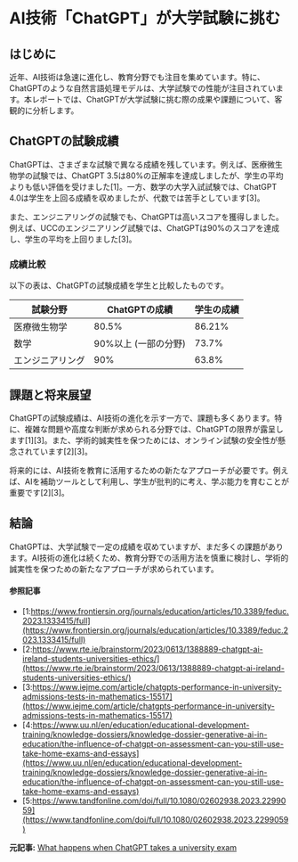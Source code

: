 # AI技術「ChatGPT」が大学試験に挑む

## はじめに

近年、AI技術は急速に進化し、教育分野でも注目を集めています。特に、ChatGPTのような自然言語処理モデルは、大学試験での性能が注目されています。本レポートでは、ChatGPTが大学試験に挑む際の成果や課題について、客観的に分析します。

## ChatGPTの試験成績

ChatGPTは、さまざまな試験で異なる成績を残しています。例えば、医療微生物学の試験では、ChatGPT 3.5は80%の正解率を達成しましたが、学生の平均よりも低い評価を受けました[1]。一方、数学の大学入試試験では、ChatGPT 4.0は学生を上回る成績を収めましたが、代数では苦手としています[3]。

また、エンジニアリングの試験でも、ChatGPTは高いスコアを獲得しました。例えば、UCCのエンジニアリング試験では、ChatGPTは90%のスコアを達成し、学生の平均を上回りました[3]。

### 成績比較

以下の表は、ChatGPTの試験成績を学生と比較したものです。

| 試験分野 | ChatGPTの成績 | 学生の成績 |
|----------|---------------|-------------|
| 医療微生物学 | 80.5% | 86.21% |
| 数学 | 90%以上 (一部の分野) | 73.7% |
| エンジニアリング | 90% | 63.8% |

## 課題と将来展望

ChatGPTの試験成績は、AI技術の進化を示す一方で、課題も多くあります。特に、複雑な問題や高度な判断が求められる分野では、ChatGPTの限界が露呈します[1][3]。また、学術的誠実性を保つためには、オンライン試験の安全性が懸念されています[2][3]。

将来的には、AI技術を教育に活用するための新たなアプローチが必要です。例えば、AIを補助ツールとして利用し、学生が批判的に考え、学ぶ能力を育むことが重要です[2][3]。

## 結論

ChatGPTは、大学試験で一定の成績を収めていますが、まだ多くの課題があります。AI技術の進化は続くため、教育分野での活用方法を慎重に検討し、学術的誠実性を保つための新たなアプローチが求められています。

#### 参照記事
- [1:https://www.frontiersin.org/journals/education/articles/10.3389/feduc.2023.1333415/full](https://www.frontiersin.org/journals/education/articles/10.3389/feduc.2023.1333415/full)
- [2:https://www.rte.ie/brainstorm/2023/0613/1388889-chatgpt-ai-ireland-students-universities-ethics/](https://www.rte.ie/brainstorm/2023/0613/1388889-chatgpt-ai-ireland-students-universities-ethics/)
- [3:https://www.iejme.com/article/chatgpts-performance-in-university-admissions-tests-in-mathematics-15517](https://www.iejme.com/article/chatgpts-performance-in-university-admissions-tests-in-mathematics-15517)
- [4:https://www.uu.nl/en/education/educational-development-training/knowledge-dossiers/knowledge-dossier-generative-ai-in-education/the-influence-of-chatgpt-on-assessment-can-you-still-use-take-home-exams-and-essays](https://www.uu.nl/en/education/educational-development-training/knowledge-dossiers/knowledge-dossier-generative-ai-in-education/the-influence-of-chatgpt-on-assessment-can-you-still-use-take-home-exams-and-essays)
- [5:https://www.tandfonline.com/doi/full/10.1080/02602938.2023.2299059](https://www.tandfonline.com/doi/full/10.1080/02602938.2023.2299059)


**元記事:** [What happens when ChatGPT takes a university exam](https://www.rte.ie/brainstorm/2025/0217/1497164-university-exams-students-chatgpt-deepseek-generative-ai/)
